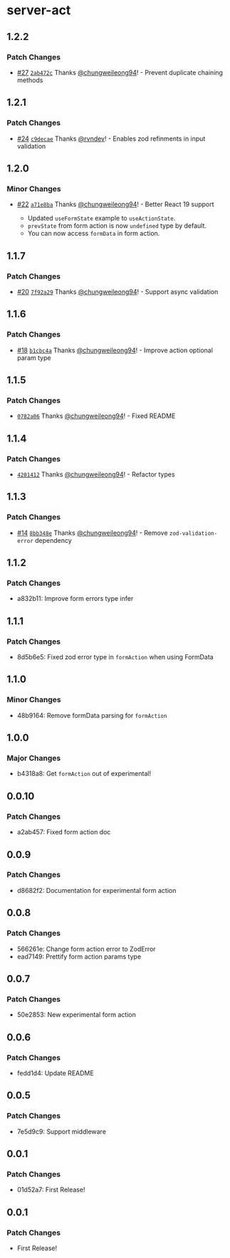 # server-act

## 1.2.2

### Patch Changes

- [#27](https://github.com/chungweileong94/server-act/pull/27) [`2ab472c`](https://github.com/chungweileong94/server-act/commit/2ab472cda8d404406a7ddeec4645e012c81abcd9) Thanks [@chungweileong94](https://github.com/chungweileong94)! - Prevent duplicate chaining methods

## 1.2.1

### Patch Changes

- [#24](https://github.com/chungweileong94/server-act/pull/24) [`c9decae`](https://github.com/chungweileong94/server-act/commit/c9decaec540e3824a10738282bb71775d3cfce04) Thanks [@rvndev](https://github.com/rvndev)! - Enables zod refinments in input validation

## 1.2.0

### Minor Changes

- [#22](https://github.com/chungweileong94/server-act/pull/22) [`a71e8ba`](https://github.com/chungweileong94/server-act/commit/a71e8ba1131b226ad3acc58b8b8f3dc91f759d77) Thanks [@chungweileong94](https://github.com/chungweileong94)! - Better React 19 support

  - Updated `useFormState` example to `useActionState`.
  - `prevState` from form action is now `undefined` type by default.
  - You can now access `formData` in form action.

## 1.1.7

### Patch Changes

- [#20](https://github.com/chungweileong94/server-act/pull/20) [`7f92a29`](https://github.com/chungweileong94/server-act/commit/7f92a29a19f308f174b405365fd2633c06c9b686) Thanks [@chungweileong94](https://github.com/chungweileong94)! - Support async validation

## 1.1.6

### Patch Changes

- [#18](https://github.com/chungweileong94/server-act/pull/18) [`b1cbc4a`](https://github.com/chungweileong94/server-act/commit/b1cbc4a3ba62d3613d8ada41794c900676e9636b) Thanks [@chungweileong94](https://github.com/chungweileong94)! - Improve action optional param type

## 1.1.5

### Patch Changes

- [`0782a06`](https://github.com/chungweileong94/server-act/commit/0782a0626045823344048fbc00652144f6f14eca) Thanks [@chungweileong94](https://github.com/chungweileong94)! - Fixed README

## 1.1.4

### Patch Changes

- [`4201412`](https://github.com/chungweileong94/server-act/commit/4201412c2d22afb69f9c640d23bad76102ae8285) Thanks [@chungweileong94](https://github.com/chungweileong94)! - Refactor types

## 1.1.3

### Patch Changes

- [#14](https://github.com/chungweileong94/server-act/pull/14) [`8bb348e`](https://github.com/chungweileong94/server-act/commit/8bb348ee0ed7a60a2498a37cab86c7271c205752) Thanks [@chungweileong94](https://github.com/chungweileong94)! - Remove `zod-validation-error` dependency

## 1.1.2

### Patch Changes

- a832b11: Improve form errors type infer

## 1.1.1

### Patch Changes

- 8d5b6e5: Fixed zod error type in `formAction` when using FormData

## 1.1.0

### Minor Changes

- 48b9164: Remove formData parsing for `formAction`

## 1.0.0

### Major Changes

- b4318a8: Get `formAction` out of experimental!

## 0.0.10

### Patch Changes

- a2ab457: Fixed form action doc

## 0.0.9

### Patch Changes

- d8682f2: Documentation for experimental form action

## 0.0.8

### Patch Changes

- 566261e: Change form action error to ZodError
- ead7149: Prettify form action params type

## 0.0.7

### Patch Changes

- 50e2853: New experimental form action

## 0.0.6

### Patch Changes

- fedd1d4: Update README

## 0.0.5

### Patch Changes

- 7e5d9c9: Support middleware

## 0.0.1

### Patch Changes

- 01d52a7: First Release!

## 0.0.1

### Patch Changes

- First Release!
